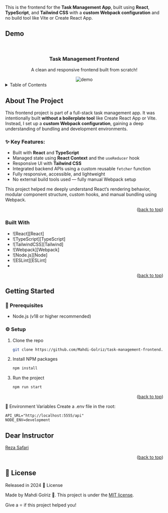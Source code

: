 <a id="readme-top"></a>
This is the frontend for the **Task Management App**, built using **React**, **TypeScript**, and **Tailwind CSS** with a **custom Webpack configuration** and no build tool like Vite or Create React App.

<!-- PROJECT Demo -->

## Demo<!-- Required -->

<br />
<div align="center">
  <h3 align="center">Task Management Frontend</h3>
  <p align="center">
    A clean and responsive frontend built from scratch!
  </p>
  <img alt="demo" src='./images/Demo.gif' />
</div>

<!-- TABLE OF CONTENTS -->

<details>
  <summary>Table of Contents</summary>
  <ol>
    <li>
      <a href="#about-the-project">About The Project</a>
      <ul>
        <li><a href="#built-with">Built With</a></li>
      </ul>
    </li>
    <li>
      <a href="#getting-started">Getting Started</a>
    </li>
    <li><a href="#dear-instructor">Contributing</a></li>
    <li><a href="#license">License</a></li>
  </ol>
</details>

<!-- ABOUT THE PROJECT -->

## About The Project

This frontend project is part of a full-stack task management app. It was intentionally built **without a boilerplate tool** like Create React App or Vite. Instead, I set up a **custom Webpack configuration**, gaining a deep understanding of bundling and development environments.

### ✨ Key Features:
- Built with **React** and **TypeScript**
- Managed state using **React Context** and the `useReducer` hook
- Responsive UI with **Tailwind CSS**
- Integrated backend APIs using a custom reusable `fetcher` function
- Fully responsive, accessible, and lightweight
- No external build tools used — fully manual Webpack setup

This project helped me deeply understand React’s rendering behavior, modular component structure, custom hooks, and manual bundling using Webpack.

<p align="right">(<a href="#readme-top">back to top</a>)</p>

### Built With

- ![React][React]
- ![TypeScript][TypeScript]
- ![TailwindCSS][Tailwind]
- ![Webpack][Webpack]
- ![Node.js][Node]
- ![ESLint][ESLint]
- 
<p align="right">(<a href="#readme-top">back to top</a>)</p>

<!-- GETTING STARTED -->

## Getting Started

### 🔧 Prerequisites

- Node.js (v18 or higher recommended)

### ⚙️ Setup


1. Clone the repo
   ```sh
   git clone https://github.com/Mahdi-Golriz/task-management-frontend.git
   ```
2. Install NPM packages
   ```sh
   npm install
   ```
3. Run the project

   ```sh
   npm run start
   ```
<p align="right">(<a href="#readme-top">back to top</a>)</p>

🔐 Environment Variables
Create a .env file in the root:

```env
API_URL="http://localhost:5555/api"
NODE_ENV=development
```

## Dear Instructor

<a href="https://github.com/MRezaSafari">
  Reza Safari
</a>
<p align="right">(<a href="#readme-top">back to top</a>)</p>

## :closed_book: License

Released in 2024 :closed_book: License

Made by Mahdi Golriz 🚀.
This project is under the [MIT license](https://opensource.org/licenses/MIT).

Give a ⭐️ if this project helped you!
